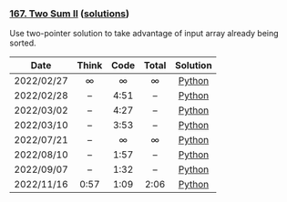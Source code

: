 ### [167. Two Sum II](https://leetcode.com/problems/two-sum-ii-input-array-is-sorted/) ([solutions](https://github.com/jxcrw/pazuru/blob/main/leetcode/167.%20Two%20Sum%20II/))
Use two-pointer solution to take advantage of input array already being sorted.

|    Date    | Think | Code | Total |                                                      Solution                                                      |
|:----------:|:-----:|:----:|:-----:|:------------------------------------------------------------------------------------------------------------------:|
| 2022/02/27 |   ∞   |  ∞   |   ∞   |      [Python](https://github.com/jxcrw/pazuru/blob/main/leetcode/167.%20Two%20Sum%20II/two_sum_ii.py)       |
| 2022/02/28 |   –   | 4:51 |   –   | [Python](https://github.com/jxcrw/pazuru/blob/main/leetcode/167.%20Two%20Sum%20II/two_sum_ii_2022-02-28.py) |
| 2022/03/02 |   –   | 4:27 |   –   | [Python](https://github.com/jxcrw/pazuru/blob/main/leetcode/167.%20Two%20Sum%20II/two_sum_ii_2022-03-02.py) |
| 2022/03/10 |   –   | 3:53 |   –   | [Python](https://github.com/jxcrw/pazuru/blob/main/leetcode/167.%20Two%20Sum%20II/two_sum_ii_2022-03-10.py) |
| 2022/07/21 |   –   |  ∞   |   ∞   | [Python](https://github.com/jxcrw/pazuru/blob/main/leetcode/167.%20Two%20Sum%20II/two_sum_ii_2022-07-21.py) |
| 2022/08/10 |   –   | 1:57 |   –   | [Python](https://github.com/jxcrw/pazuru/blob/main/leetcode/167.%20Two%20Sum%20II/two_sum_ii_2022-08-10.py) |
| 2022/09/07 |   –   | 1:32 |   –   | [Python](https://github.com/jxcrw/pazuru/blob/main/leetcode/167.%20Two%20Sum%20II/two_sum_ii_2022-09-07.py) |
| 2022/11/16 | 0:57  | 1:09 | 2:06  | [Python](https://github.com/jxcrw/pazuru/blob/main/leetcode/167.%20Two%20Sum%20II/two_sum_ii_2022-11-16.py) |
